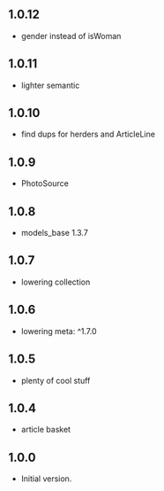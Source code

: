 ## 1.0.12

- gender instead of isWoman

## 1.0.11

- lighter semantic

## 1.0.10

- find dups for herders and ArticleLine

## 1.0.9

- PhotoSource

## 1.0.8

- models_base 1.3.7

## 1.0.7

- lowering collection

## 1.0.6

- lowering meta: ^1.7.0

## 1.0.5

- plenty of cool stuff

## 1.0.4

- article basket

## 1.0.0

- Initial version.
